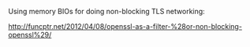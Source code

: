 Using memory BIOs for doing non-blocking TLS networking:

http://funcptr.net/2012/04/08/openssl-as-a-filter-%28or-non-blocking-openssl%29/